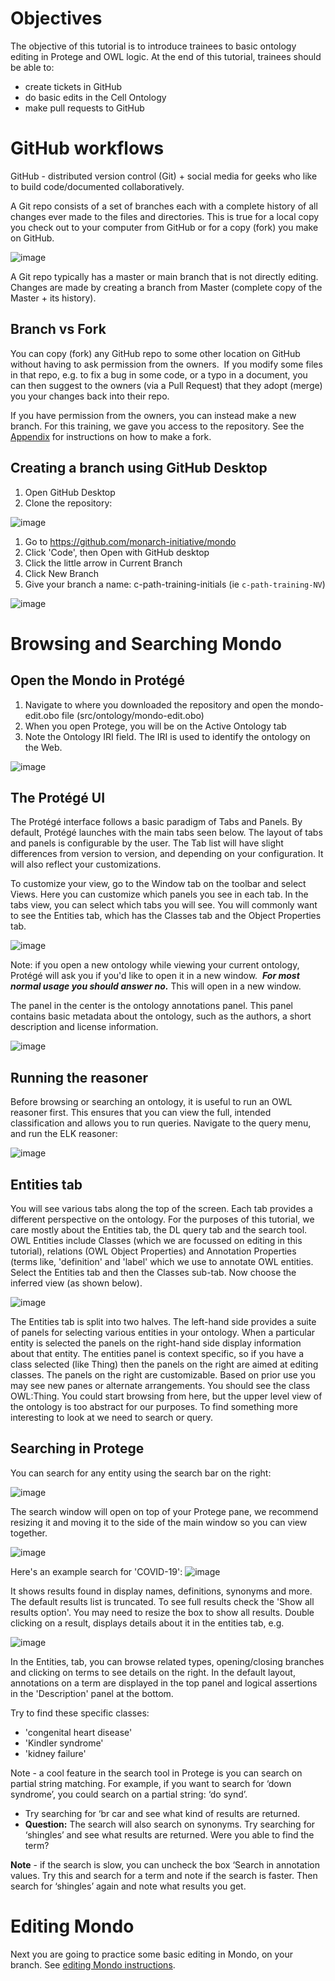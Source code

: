 # Objectives


The objective of this tutorial is to introduce trainees to basic ontology editing in Protege and OWL logic. At the end of this tutorial, trainees should be able to:

-   create tickets in GitHub
-   do basic edits in the Cell Ontology 
-   make pull requests to GitHub


# GitHub workflows


GitHub - distributed version control (Git) + social media for geeks who like to build code/documented collaboratively.

A Git repo consists of a set of branches each with a complete history of all changes ever made to the files and directories. This is true for a local copy you check out to your computer from GitHub or for a copy (fork) you make on GitHub.

![image](https://user-images.githubusercontent.com/6722114/115820759-59267500-a3b6-11eb-8452-b44404ce7aa7.png)

A Git repo typically has a master or main branch that is not directly editing.  Changes are made by creating a branch from Master (complete copy of the Master + its history).  

Branch vs Fork
--------------

You can copy (fork) any GitHub repo to some other location on GitHub without having to ask permission from the owners.  If you modify some files in that repo, e.g. to fix a bug in some code, or a typo in a document, you can then suggest to the owners (via a Pull Request) that they adopt (merge) you your changes back into their repo.

If you have permission from the owners, you can instead make a new branch. For this training, we gave you access to the repository. See the [Appendix](https://github.com/jamesaoverton/obook/blob/master/04-OntologyTheory/appendix.md) for instructions on how to make a fork.

Creating a branch using GitHub Desktop
--------------------------------------

1.  Open GitHub Desktop
1.  Clone the repository:

![image](https://user-images.githubusercontent.com/6722114/115820985-c3d7b080-a3b6-11eb-8131-7b9c33cc294d.png)

1. Go to <https://github.com/monarch-initiative/mondo>
1. Click 'Code', then Open with GitHub desktop
1. Click the little arrow in Current Branch
1. Click New Branch
1. Give your branch a name: c-path-training-initials (ie `c-path-training-NV`)

![image](https://user-images.githubusercontent.com/6722114/115821352-7ad42c00-a3b7-11eb-97e0-b02611eb77e6.png)

Browsing and Searching Mondo
============================

Open the Mondo in Protégé
-------------------------

1.  Navigate to where you downloaded the repository and open the mondo-edit.obo file (src/ontology/mondo-edit.obo)
2.  When you open Protege, you will be on the Active Ontology tab
3.  Note the Ontology IRI field. The IRI is used to identify the ontology on the Web.

![image](https://user-images.githubusercontent.com/6722114/115821407-9b03eb00-a3b7-11eb-8dd2-7eb0eb9593eb.png)

The Protégé UI
--------------

The Protégé interface follows a basic paradigm of Tabs and Panels. By default, Protégé launches with the main tabs seen below. The layout of tabs and panels is configurable by the user. The Tab list will have slight differences from version to version, and depending on your configuration. It will also reflect your customizations.

To customize your view, go to the Window tab on the toolbar and select Views. Here you can customize which panels you see in each tab. In the tabs view, you can select which tabs you will see. You will commonly want to see the Entities tab, which has the Classes tab and the Object Properties tab.

![image](https://user-images.githubusercontent.com/6722114/115821442-a9520700-a3b7-11eb-9710-cc85471f133b.png)

Note: if you open a new ontology while viewing your current ontology, Protégé will ask you if you'd like to open it in a new window.  **_For most normal usage you should answer no._** This will open in a new window.

The panel in the center is the ontology annotations panel. This panel contains basic metadata about the ontology, such as the authors, a short description and license information.

![image](https://user-images.githubusercontent.com/6722114/115821747-34cb9800-a3b8-11eb-9ec4-302ed3fcd222.png)

Running the reasoner
--------------

Before browsing  or searching an ontology, it is useful to run an OWL reasoner first.  This ensures that you can view the full, intended classification and allows you to run queries.  Navigate to the query menu, and run the ELK reasoner:

![image](https://user-images.githubusercontent.com/6722114/115822558-9b04ea80-a3b9-11eb-922b-c4c908fd99cc.png)


Entities tab
--------------

You will see various tabs along the top of the screen. Each tab provides a different perspective on the ontology. 
For the purposes of this tutorial, we care mostly about the Entities tab, the DL query tab and the search tool.  OWL Entities include Classes (which we are focussed on editing in this tutorial), relations (OWL Object Properties) and Annotation Properties (terms like, 'definition' and 'label' which we use to annotate OWL entities.
Select the Entities tab and then the Classes sub-tab.  Now choose the inferred view (as shown below).

![image](https://user-images.githubusercontent.com/6722114/115822595-a9530680-a3b9-11eb-8797-b60964733067.png)

The Entities tab is split into two halves. The left-hand side provides a suite of panels for selecting various entities in your ontology. When a particular entity is selected the panels on the right-hand side display information about that entity. The entities panel is context specific, so if you have a class selected (like Thing) then the panels on the right are aimed at editing classes. The panels on the right are customizable. Based on prior use you may see new panes or alternate arrangements.
You should see the class OWL:Thing.  You could start browsing from here, but the upper level view of the ontology is too abstract for our purposes. To find something more interesting to look at we need to search or query.

Searching in Protege
--------------

You can search for any entity using the search bar on the right:

![image](https://user-images.githubusercontent.com/6722114/115822673-c8ea2f00-a3b9-11eb-9dca-dfe3d3bfe72a.png)

The search window will open on top of your Protege pane, we recommend resizing it and moving it to the side of the main window so you can view together.  

![image](https://user-images.githubusercontent.com/6722114/115822725-dacbd200-a3b9-11eb-96de-5b727f931a71.png)

Here's an example search for 'COVID-19':
![image](https://user-images.githubusercontent.com/6722114/115822742-e28b7680-a3b9-11eb-8d28-1046833b2f4d.png)

It shows results found in display names, definitions, synonyms and more.  The default results list is truncated.  To see full results check the 'Show all results option'. You may need to resize the box to show all results.
Double clicking on a result, displays details about it in the entities tab, e.g. 

![image](https://user-images.githubusercontent.com/6722114/115822767-f040fc00-a3b9-11eb-8f90-5b1cc9a8775f.png)

In the Entities, tab, you can browse related types, opening/closing branches and clicking on terms to see details on the right. In the default layout, annotations on a term are displayed in the top panel and logical assertions in the 'Description' panel at the bottom.

Try to find these specific classes:
- 'congenital heart disease'
- 'Kindler syndrome'
- 'kidney failure'

Note - a cool feature in the search tool in Protege is you can search on partial string matching. For example, if you want to search for ‘down syndrome’, you could search on a partial string: ‘do synd’. 

- Try searching for ‘br car and see what kind of results are returned.
- **Question:** The search will also search on synonyms. Try searching for ‘shingles’ and see what results are returned. Were you able to find the term?

**Note** - if the search is slow, you can uncheck the box ‘Search in annotation values. Try this and search for a term and note if the search is faster. Then search for ‘shingles’ again and note what results you get.

Editing Mondo
=============

Next you are going to practice some basic editing in Mondo, on your branch. See [editing Mondo instructions](https://github.com/jamesaoverton/obook/blob/master/04-OntologyTheory/editing-mondo.md).

